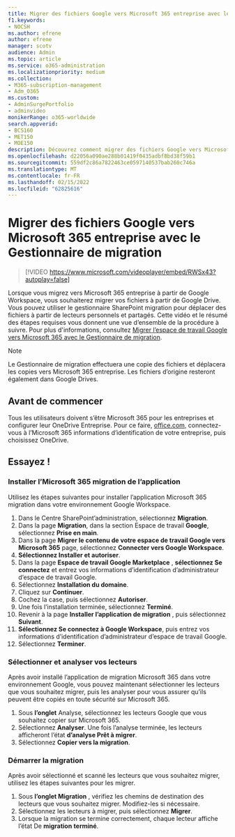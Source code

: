 ```yaml
---
title: Migrer des fichiers Google vers Microsoft 365 entreprise avec le Gestionnaire de migration
f1.keywords:
- NOCSH
ms.author: efrene
author: efrene
manager: scotv
audience: Admin
ms.topic: article
ms.service: o365-administration
ms.localizationpriority: medium
ms.collection:
- M365-subscription-management
- Adm_O365
ms.custom:
- AdminSurgePortfolio
- adminvideo
monikerRange: o365-worldwide
search.appverid:
- BCS160
- MET150
- MOE150
description: Découvrez comment migrer des fichiers Google vers Microsoft 365 entreprise à l’aide du Gestionnaire SharePoint migration.
ms.openlocfilehash: d22056a090ae288b01419f0435adbf8bd38f59b1
ms.sourcegitcommit: 559df2c86a7822463ce0597140537bab260c746a
ms.translationtype: MT
ms.contentlocale: fr-FR
ms.lasthandoff: 02/15/2022
ms.locfileid: "62825616"
---
```

# <a name="migrate-google-files-to-microsoft-365-for-business-with-migration-manager"></a>Migrer des fichiers Google vers Microsoft 365 entreprise avec le Gestionnaire de migration

> [!VIDEO https://www.microsoft.com/videoplayer/embed/RWSx43?autoplay=false]

Lorsque vous migrez vers Microsoft 365 entreprise à partir de Google Workspace, vous souhaiterez migrer vos fichiers à partir de Google Drive. Vous pouvez utiliser le gestionnaire SharePoint migration pour déplacer des fichiers à partir de lecteurs personnels et partagés. Cette vidéo et le résumé des étapes requises vous donnent une vue d’ensemble de la procédure à suivre. Pour plus d'informations, consultez [Migrer l’espace de travail Google vers Microsoft 365 avec le Gestionnaire de migration](/sharepointmigration/mm-google-overview).

> [!NOTE]
> Le Gestionnaire de migration effectuera une copie des fichiers et déplacera les copies vers Microsoft 365 entreprise. Les fichiers d’origine resteront également dans Google Drives.

## <a name="before-you-start"></a>Avant de commencer

Tous les utilisateurs doivent s’être Microsoft 365 pour les entreprises et configurer leur OneDrive Entreprise. Pour ce faire, [office.com,](https://office.com) connectez-vous à l’Microsoft 365 informations d’identification de votre entreprise, puis choisissez OneDrive.

## <a name="try-it"></a>Essayez !

### <a name="install-the-microsoft-365-migration-app"></a>Installer l’Microsoft 365 migration de l’application
Utilisez les étapes suivantes pour installer l’application Microsoft 365 migration dans votre environnement Google Workspace. 
1. Dans le Centre SharePoint’administration, sélectionnez **Migration**.
2. Dans la page **Migration**, dans la section Espace de travail **Google**, sélectionnez **Prise en main**.
3. Dans la page **Migrer le contenu de votre espace de travail Google vers Microsoft 365** page, sélectionnez **Connecter vers Google Workspace**.
4. **Sélectionnez Installer et autoriser**.
5. Dans la page **Espace de travail Google Marketplace** , **sélectionnez Se connectez** et entrez vos informations d’identification d’administrateur d’espace de travail Google.
6. Sélectionnez **Installation du domaine**.
7. Cliquez sur **Continuer**.
8. Cochez la case, puis sélectionnez **Autoriser**.
9. Une fois l’installation terminée, sélectionnez **Terminé**.
10. Revenir à la page **Installer l’application de migration** , puis sélectionnez **Suivant**.
11. **Sélectionnez Se connectez à Google Workspace**, puis entrez vos informations d’identification d’administrateur d’espace de travail Google.
12. Sélectionnez **Terminer**.


### <a name="select-and-scan-your-drives"></a>Sélectionner et analyser vos lecteurs
Après avoir installé l’application de migration Microsoft 365 dans votre environnement Google, vous pouvez maintenant sélectionner les lecteurs que vous souhaitez migrer, puis les analyser pour vous assurer qu’ils peuvent être copiés en toute sécurité sur Microsoft 365.

1. Sous **l’onglet** Analyse, sélectionnez les lecteurs Google que vous souhaitez copier sur Microsoft 365.
2. Sélectionnez **Analyser**. Une fois l’analyse terminée, les lecteurs afficheront l’état **d’analyse Prêt à migrer**.
3. Sélectionnez **Copier vers la migration**.


### <a name="start-the-migration"></a>Démarrer la migration
Après avoir sélectionné et scanné les lecteurs que vous souhaitez migrer, utilisez les étapes suivantes pour les migrer.
1. Sous **l’onglet Migration** , vérifiez les chemins de destination des lecteurs que vous souhaitez migrer. Modifiez-les si nécessaire.
2. Sélectionnez les lecteurs à migrer, puis sélectionnez **Migrer**. 
3. Lorsque la migration se termine correctement, chaque lecteur affiche l’état De **migration** **terminé**.






